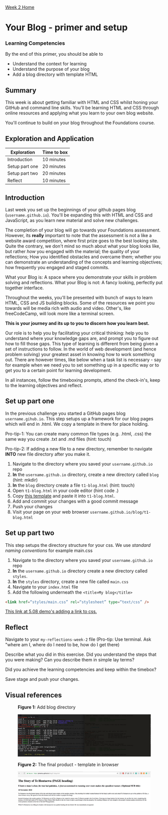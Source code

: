 [Week 2 Home](README.md)

# Your Blog - primer and setup

### Learning Competencies
By the end of this primer, you should be able to 
- Understand the context for learning 
- Understand the purpose of your blog 
- Add a blog directory with template HTML

## Summary
This week is about getting familiar with HTML and CSS whilst honing your GitHub and command line skills. You'll be learning HTML and CSS through online resources and applying what you learn to your own blog website. 

You'll continue to build on your blog throughout the Foundations course. 


## Exploration and Application

Exploration | Time to box |
------------|----------|
Introduction | 10 minutes
Setup part one | 20 minutes |
Setup part two | 20 minutes
Reflect | 10 minutes |


## Introduction 
Last week you set up the beginnings of your github pages blog (`username.github.io`). You'll be expanding this with HTML and CSS and JavaScript, as you learn new material and solve new challenges. 

The completion of your blog will go towards your Foundations assessment. However, its __really__ important to note that the assessment is not a like a website award competition, where first prize goes to the best looking site. Quite the contrary, we don't mind so much about what your blog looks like, but rather _how_ you engaged with the material; the quality of your reflections; How you identified obstacles and overcame them; whether you can demonstrate an understanding of the concepts and learning objectives; how frequently you engaged and staged commits.  

What your Blog is: A space where you demonstrate your skills in problem solving and reflections. 
What your Blog is not: A fancy looking, perfectly put together interface. 

Throughout the weeks, you'll be presented with bunch of ways to learn HTML, CSS and JS building blocks. 
Some of the resources we point you towards will be media rich with audio and video. Other's, like freeCodeCamp, will look more like a terminal screen. 

__This is your journey and its up to you to discern how you learn best.__ 

Our role is to help you by facilitating your critical thinking: help you to understand where your knowledge gaps are, and prompt you to figure out how to fill those gaps. This type of learning is different from being given a set of instructions to follow. In the world of web development (and hence problem solving) your greatest asset in knowing how to work something out. There are however times, like below when a task list is necessary - say for example when we need you to set something up in a specific way or to get you to a certain point for learning development. 

In all instances, follow the timeboxing prompts, attend the check-in's, keep to the learning objectives and reflect. 
 
## Set up part one
In the previous challenge you started a GitHub pages blog `username.gihub.io`. This step setups up a framework for our blog pages which will end in .html. We copy a template in there for place holding. 

Pro-tip-1: You can create many common file types (e.g. .html, .css) the same way you create .txt and .md files (hint: touch)

Pro-tip-2: If adding a new file to a new directory, remember to navigate __INTO__ new file directory after you make it.

1. Navigate to the directory where you saved your `username.github.io` repo
2. __In__ the `username.github.io` directory, create a new directory called `blog` (hint: mkdir)
3. __In__ the `blog` directory create a file `t1-blog.html` (hint: touch)
4. Open `t1-blog.html` in your code editor (hint code .)
5. Copy [this template](web-html-template.html) and paste it into `t1-blog.html`.
4. Add and commit your changes with a good commit message 
5. Push your changes 
6. Visit your page on your web browser `username.github.io/blog/t1-blog.html`

## Set up part two 
This step setups the directory structure for your css. We use _standard naming conventions_ for example main.css

1. Navigate to the directory where you saved your `username.github.io` repo
2. __In__ the `username.github.io` directory create a new directory called `styles`. 
3. __In__ the `styles` directory, create a new file called `main.css` 
4. Navigate to your `index.html` file 
5. Add the following underneath the `<title>My blog</title>`

```html
<link href=“styles/main.css” rel=“stylesheet” type=“text/css” />

``` 
[This link at 5.08 demo's adding a link to css.](https://www.youtube.com/watch?v=gBi8Obib0tw)



## Reflect
Navigate to your `my-reflections-week-2` file (Pro-tip: Use terminal. Ask "where am I, where do I need to be, how do I get there)

Describe what you did in this exercise. Did you understand the steps that you were making? Can you describe them in simple lay terms?

Did you achieve the learning competencies and keep within the timebox?

Save stage and push your changes. 


## Visual references 


<figure>
  <figcaption>
    <p><strong>Figure 1:</strong> Add blog directory</p>
  </figcaption>
  <img src="../images/blog-1-mkdir.png" alt="adding directory"><br>
</figure>

<figure>
  <figcaption>
    <p><strong>Figure 2:</strong> The final product - template in browser</p>
  </figcaption>
  <img src="../images/blog-2-template-on-web.png" alt="adding remotes"><br>
</figure>
